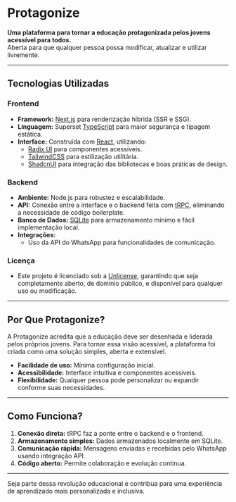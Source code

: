 # Protagonize

**Uma plataforma para tornar a educação protagonizada pelos jovens acessível para todos.**  
Aberta para que qualquer pessoa possa modificar, atualizar e utilizar livremente.

---

## Tecnologias Utilizadas

### **Frontend**
- **Framework:** [Next.js](https://nextjs.org) para renderização híbrida (SSR e SSG).
- **Linguagem:** Superset [TypeScript](https://www.typescriptlang.org) para maior segurança e tipagem estática.
- **Interface:** Construída com [React](https://reactjs.org), utilizando:
  - [Radix UI](https://www.radix-ui.com) para componentes acessíveis.
  - [TailwindCSS](https://tailwindcss.com) para estilização utilitária.
  - [ShadcnUI](https://shadcn.dev) para integração das bibliotecas e boas práticas de design.

### **Backend**
- **Ambiente:** Node.js para robustez e escalabilidade.
- **API:** Conexão entre a interface e o backend feita com [tRPC](https://trpc.io), eliminando a necessidade de código boilerplate.
- **Banco de Dados:** [SQLite](https://sqlite.org) para armazenamento mínimo e fácil implementação local.
- **Integrações:** 
  - Uso da API do WhatsApp para funcionalidades de comunicação.

### **Licença**
- Este projeto é licenciado sob a [Unlicense](https://unlicense.org), garantindo que seja completamente aberto, de domínio público, e disponível para qualquer uso ou modificação.

---

## Por Que Protagonize?

A Protagonize acredita que a educação deve ser desenhada e liderada pelos próprios jovens. Para tornar essa visão acessível, a plataforma foi criada como uma solução simples, aberta e extensível.

- **Facilidade de uso:** Mínima configuração inicial.
- **Acessibilidade:** Interface intuitiva e componentes acessíveis.
- **Flexibilidade:** Qualquer pessoa pode personalizar ou expandir conforme suas necessidades.

---

## Como Funciona?

1. **Conexão direta:** tRPC faz a ponte entre o backend e o frontend.
2. **Armazenamento simples:** Dados armazenados localmente em SQLite.
3. **Comunicação rápida:** Mensagens enviadas e recebidas pelo WhatsApp usando integração API.
4. **Código aberto:** Permite colaboração e evolução contínua.

---

Seja parte dessa revolução educacional e contribua para uma experiência de aprendizado mais personalizada e inclusiva.

